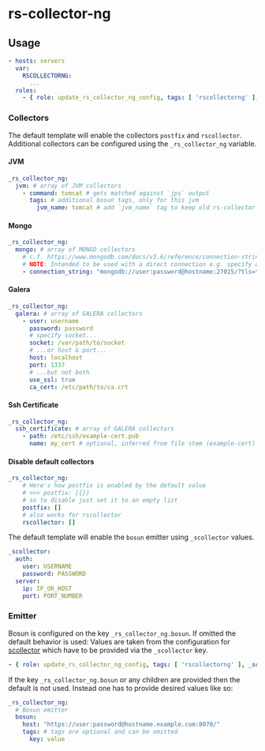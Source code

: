# rs-collector-ng

## Usage

```yaml
- hosts: servers
  var:
    RSCOLLECTORNG:
      ...
  roles:
    - { role: update_rs_collector_ng_config, tags: [ 'rscollectorng' ], _rs_collector_ng: "{{ RSCOLLECTORNG }}" }
```

### Collectors

The default template will enable the collectors `postfix` and `rscollector`. Additional collectors can be configured using the `_rs_collector_ng` variable.

#### JVM 

```yaml
_rs_collector_ng:
  jvm: # array of JVM collectors
    - command: tomcat # gets matched against `jps` output
      tags: # additional bosun tags, only for this jvm
        jvm_name: tomcat # add `jvm_name` tag to keep old rs-collector's behavior
```

#### Mongo

```yaml
_rs_collector_ng:
  mongo: # array of MONGO collectors
    # c.f. https://www.mongodb.com/docs/v3.6/reference/connection-string/
    # NOTE: Intended to be used with a direct connection e.g. specify only one host
    - connection_string: "mongodb://user:password@hostname:27015/?tls=true&tlsCAFile=/etc/ssl/certs/ca-certificates.crt"
```

#### Galera

```yaml
_rs_collector_ng:
  galera: # array of GALERA collectors
    - user: username
      password: password
      # specify socket...
      socket: /var/path/to/socket
      # ...or host & port...
      host: localhost
      port: 1337
      # ...but not both
      use_ssl: true
      ca_cert: /etc/path/to/ca.crt
```

#### Ssh Certificate

```yaml
_rs_collector_ng:
  ssh_certificate: # array of GALERA collectors
    - path: /etc/ssh/example-cert.pub
      name: my_cert # optional, inferred from file stem (example-cert)
```


#### Disable default collectors

```yaml
_rs_collector_ng:
    # Here's how postfix is enabled by the default value
    # >>> postfix: [{}]
    # so to disable just set it to an empty list
    postfix: []
    # also works for rscollector
    rscollector: []
```

The default template will enable the `bosun` emitter using `_scollector` values.

```yaml
_scollector:
  auth:
    user: USERNAME
    password: PASSWORD
  server:
    ip: IP_OR_HOST
    port: PORT_NUMBER
```

### Emitter

Bosun is configured on the key `_rs_collector_ng.bosun`. If omitted the default behavior is used: Values are taken from the configuration for [scollector](https://github.com/Rheinwerk/ansible-role-update_scollector_config) which have to be provided via the `_scollector` key.

```yaml
- { role: update_rs_collector_ng_config, tags: [ 'rscollectorng' ], _scollector: "{{ SCOLLECTOR }}" }
```

If the key `_rs_collector_ng.bosun` or any children are provided then the default is not used. Instead one has to provide desired values like so:

```yaml
_rs_collector_ng:
  # Bosun emitter
  bosun:
    host: "https://user:password@hostname.example.com:8070/"
    tags: # tags are optional and can be omitted
      key: value
```
